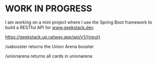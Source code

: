 # WORK IN PROGRESS


I am working on a mini project where I use the Spring Boot framework to build a RESTful API for www.geekstack.dev.


https://geekstack.up.railway.app/api/v1/{input}

 /uabooster
 returns the Union Arena booster

 /unionarena
 returns all cards in unionarena
 
